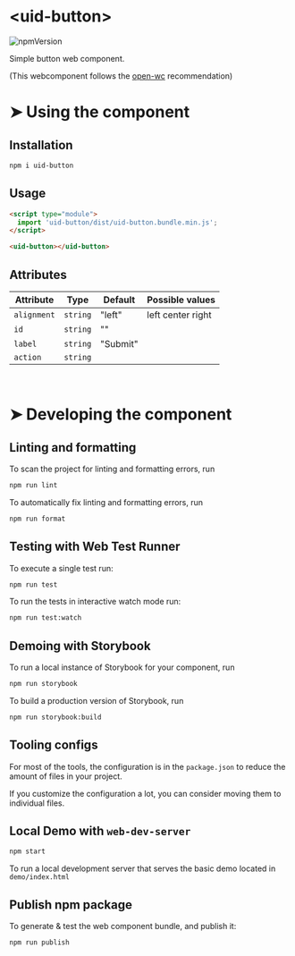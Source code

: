 # \<uid-button>
![npmVersion](https://img.shields.io/npm/v/uid-button?color=blue&style=plastic)

Simple button web component.

(This webcomponent follows the [open-wc](https://github.com/open-wc/open-wc) recommendation)

# ➤ Using the component

## Installation

```bash
npm i uid-button
```

## Usage

```html
<script type="module">
  import 'uid-button/dist/uid-button.bundle.min.js';
</script>

<uid-button></uid-button>
```

## Attributes

| Attribute        | Type      | Default | Possible values    |
|------------------|-----------|---------|--------------------|
| `alignment`      | `string`  | "left"  | left center right  |
| `id`             | `string`  | ""      |                    |
| `label`          | `string`  | "Submit"|                    |
| `action`         | `string`  |         |                    |

<br>

# ➤ Developing the component

## Linting and formatting

To scan the project for linting and formatting errors, run

```bash
npm run lint
```

To automatically fix linting and formatting errors, run

```bash
npm run format
```

## Testing with Web Test Runner

To execute a single test run:

```bash
npm run test
```

To run the tests in interactive watch mode run:

```bash
npm run test:watch
```

## Demoing with Storybook

To run a local instance of Storybook for your component, run

```bash
npm run storybook
```

To build a production version of Storybook, run

```bash
npm run storybook:build
```


## Tooling configs

For most of the tools, the configuration is in the `package.json` to reduce the amount of files in your project.

If you customize the configuration a lot, you can consider moving them to individual files.

## Local Demo with `web-dev-server`

```bash
npm start
```

To run a local development server that serves the basic demo located in `demo/index.html`

## Publish npm package

To generate & test the web component bundle, and publish it:
```bash
npm run publish
```

